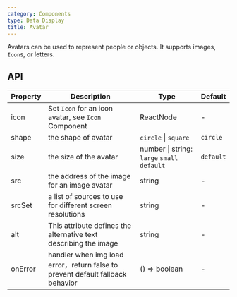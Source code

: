 ```yaml
---
category: Components
type: Data Display
title: Avatar
---
```


Avatars can be used to represent people or objects. It supports images, `Icon`s, or letters.

## API

| Property | Description | Type | Default |
| -------- | ----------- | ---- | ------- |
| icon | Set `Icon` for an icon avatar, see `Icon` Component | ReactNode | - |
| shape | the shape of avatar | `circle` \| `square` | `circle` |
| size | the size of the avatar | number \| string: `large` `small` `default` | `default` |
| src | the address of the image for an image avatar | string | - |
| srcSet | a list of sources to use for different screen resolutions | string | - |
| alt | This attribute defines the alternative text describing the image | string | - |
| onError | handler when img load error，return false to prevent default fallback behavior | () => boolean | - |
